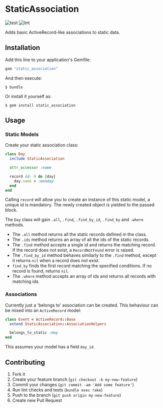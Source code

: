 # StaticAssociation

![test](https://github.com/thoughtbot/static_association/actions/workflows/test.yml/badge.svg)
![lint](https://github.com/thoughtbot/static_association/actions/workflows/lint.yml/badge.svg)

Adds basic ActiveRecord-like associations to static data.

## Installation

Add this line to your application's Gemfile:

```ruby
gem "static_association"
```

And then execute:

    $ bundle

Or install it yourself as:

    $ gem install static_association

## Usage

### Static Models

Create your static association class:

```ruby
class Day
  include StaticAssociation

  attr_accessor :name

  record id: 0 do |day|
    day.name = :monday
  end
end
```

Calling `record` will allow you to create an instance of this static model,
a unique id is mandatory. The newly created object is yielded to the passed
block.

The `Day` class will gain `.all`, `.find`, `.find_by_id`, `.find_by` and
`.where` methods.

- The `.all` method returns all the static records defined in the class.
- The `.ids` method returns an array of all the ids of the static records.
- The `.find` method accepts a single id and returns the matching record. If the
  record does not exist, a `RecordNotFound` error is raised.
- The `.find_by_id` method behaves similarly to the `.find` method, except it
  returns `nil` when a record does not exist.
- `find_by` finds the first record matching the specified conditions. If no
  record is found, returns `nil`.
- The `.where` method accepts an array of ids and returns all records with
  matching ids.

### Associations

Currently just a 'belongs to' association can be created. This behaviour can be
mixed into an `ActiveRecord` model:

```ruby
class Event < ActiveRecord::Base
  extend StaticAssociation::AssociationHelpers

  belongs_to_static :day
end
```

This assumes your model has a field `day_id`.

## Contributing

1. Fork it
2. Create your feature branch (`git checkout -b my-new-feature`)
3. Commit your changes (`git commit -am 'Add some feature'`)
4. Run lint checks and tests (`bundle exec rake`)
5. Push to the branch (`git push origin my-new-feature`)
6. Create new Pull Request
